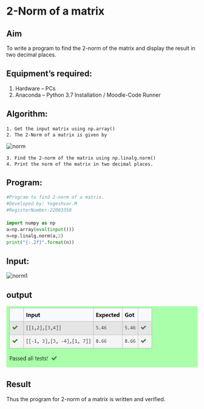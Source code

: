 # 2-Norm of a matrix
## Aim
To write a program to find the 2-norm of the matrix and display the result in two decimal places.
## Equipment’s required:
1.	Hardware – PCs
2.	Anaconda – Python 3.7 Installation / Moodle-Code Runner
## Algorithm:
	1. Get the input matrix using np.array()
	2. The 2-Norm of a matrix is given by 
![norm](./normeqn1.jpg)
    
    3. Find the 2-norm of the matrix using np.linalg.norm()
	4. Print the norm of the matrix in two decimal places.
## Program:
```python
#Program to find 2-norm of a matrix.
#Developed by: Yogeshvar.M
#RegisterNumber:22003358 

import numpy as np
a=np.array(eval(input()))
n=np.linalg.norm(a,2)
print("{:.2f}".format(n))
```
## Input:
![norm1](./input.jpg)
## output
![output](norm.png)
## Result
Thus the program for 2-norm of a matrix is written and verified.
